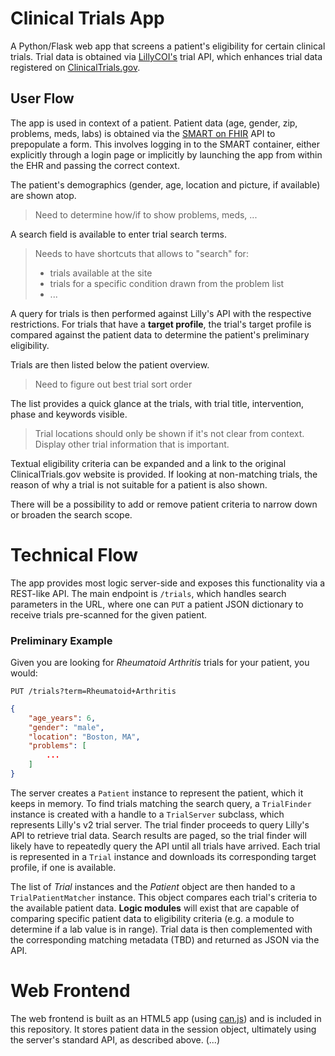 Clinical Trials App
===================

A Python/Flask web app that screens a patient's eligibility for certain clinical trials.
Trial data is obtained via [LillyCOI's][lilly] trial API, which enhances trial data registered on [ClinicalTrials.gov][ctg].

[lilly]: http://www.lillycoi.com
[ctg]: http://www.clinicaltrials.gov


User Flow
---------

The app is used in context of a patient.
Patient data (age, gender, zip, problems, meds, labs) is obtained via the [SMART on FHIR][smart] API to prepopulate a form.
This involves logging in to the SMART container, either explicitly through a  login page or implicitly by launching the app from within the EHR and passing the correct context.

The patient's demographics (gender, age, location and picture, if available) are shown atop.
> Need to determine how/if to show problems, meds, ...

A search field is available to enter trial search terms.
> Needs to have shortcuts that allows to "search" for:
> 
> - trials available at the site
> - trials for a specific condition drawn from the problem list
> - ...


A query for trials is then performed against Lilly's API with the respective restrictions.
For trials that have a **target profile**, the trial's target profile is compared against the patient data to determine the patient's preliminary eligibility.

Trials are then listed below the patient overview.
> Need to figure out best trial sort order

The list provides a quick glance at the trials, with trial title, intervention, phase and keywords visible.
> Trial locations should only be shown if it's not clear from context.
> Display other trial information that is important.

Textual eligibility criteria can be expanded and a link to the original ClinicalTrials.gov website is provided.
If looking at non-matching trials, the reason of why a trial is not suitable for a patient is also shown.

There will be a possibility to add or remove patient criteria to narrow down or broaden the search scope.

[smart]: http://smartplatforms.org


Technical Flow
==============

The app provides most logic server-side and exposes this functionality via a REST-like API.
The main endpoint is `/trials`, which handles search parameters in the URL, where one can `PUT` a patient JSON dictionary to receive trials pre-scanned for the given patient.

### Preliminary Example

Given you are looking for _Rheumatoid Arthritis_ trials for your patient, you would:

```
PUT /trials?term=Rheumatoid+Arthritis
```

```json
{
    "age_years": 6,
    "gender": "male",
    "location": "Boston, MA",
    "problems": [
        ...
    ]
}
```

The server creates a `Patient` instance to represent the patient, which it keeps in memory.
To find trials matching the search query, a `TrialFinder` instance is created with a handle to a `TrialServer` subclass, which represents Lilly's v2 trial server.
The trial finder proceeds to query Lilly's API to retrieve trial data.
Search results are paged, so the trial finder will likely have to repeatedly query the API until all trials have arrived.
Each trial is represented in a `Trial` instance and downloads its corresponding target profile, if one is available.

The list of _Trial_ instances and the _Patient_ object are then handed to a `TrialPatientMatcher` instance.
This object compares each trial's criteria to the available patient data.
**Logic modules** will exist that are capable of comparing specific patient data to eligibility criteria (e.g. a module to determine if a lab value is in range).
Trial data is then complemented with the corresponding matching metadata (TBD) and returned as JSON via the API.


Web Frontend
============

The web frontend is built as an HTML5 app (using [can.js][canjs]) and is included in this repository.
It stores patient data in the session object, ultimately using the server's standard API, as described above.
(...)

[canjs]: http://canjs.com/
